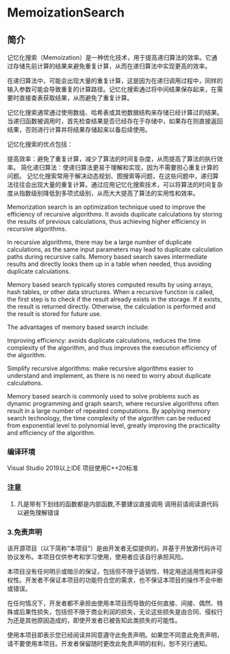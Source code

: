 # MemoizationSearch

## 简介
记忆化搜索（Memoization）是一种优化技术，用于提高递归算法的效率。它通过存储先前计算的结果来避免重复计算，从而在递归算法中实现更高的效率。

在递归算法中，可能会出现大量的重复计算，这是因为在递归调用过程中，同样的输入参数可能会导致重复的计算路径。记忆化搜索通过将中间结果保存起来，在需要时直接查表获取结果，从而避免了重复计算。

记忆化搜索通常通过使用数组、哈希表或其他数据结构来存储已经计算过的结果。当递归函数被调用时，首先检查结果是否已经存在于存储中，如果存在则直接返回结果，否则进行计算并将结果存储起来以备后续使用。

记忆化搜索的优点包括：

提高效率：避免了重复计算，减少了算法的时间复杂度，从而提高了算法的执行效率。
简化递归算法：使递归算法更易于理解和实现，因为不需要担心重复计算的问题。
记忆化搜索常用于解决动态规划、图搜索等问题，在这些问题中，递归算法往往会出现大量的重复计算。通过应用记忆化搜索技术，可以将算法的时间复杂度从指数级别降低到多项式级别，从而大大提高了算法的实用性和效率。

Memorization search is an optimization technique used to improve the efficiency of recursive algorithms. It avoids duplicate calculations by storing the results of previous calculations, thus achieving higher efficiency in recursive algorithms.


In recursive algorithms, there may be a large number of duplicate calculations, as the same input parameters may lead to duplicate calculation paths during recursive calls. Memory based search saves intermediate results and directly looks them up in a table when needed, thus avoiding duplicate calculations.


Memory based search typically stores computed results by using arrays, hash tables, or other data structures. When a recursive function is called, the first step is to check if the result already exists in the storage. If it exists, the result is returned directly. Otherwise, the calculation is performed and the result is stored for future use.


The advantages of memory based search include:


Improving efficiency: avoids duplicate calculations, reduces the time complexity of the algorithm, and thus improves the execution efficiency of the algorithm.

Simplify recursive algorithms: make recursive algorithms easier to understand and implement, as there is no need to worry about duplicate calculations.

Memory based search is commonly used to solve problems such as dynamic programming and graph search, where recursive algorithms often result in a large number of repeated computations. By applying memory search technology, the time complexity of the algorithm can be reduced from exponential level to polynomial level, greatly improving the practicality and efficiency of the algorithm.

### 编译环境
Visual Studio 2019以上IDE
项目使用C++20标准 

### 注意
1. 凡是带有下划线的函数都是内部函数,不要建议直接调用 调用前请阅读源代码以避免理解错误


### 3.免责声明
该开源项目（以下简称“本项目”）是由开发者无偿提供的，并基于开放源代码许可协议发布。本项目仅供参考和学习使用，使用者应该自行承担风险。

本项目没有任何明示或暗示的保证，包括但不限于适销性、特定用途适用性和非侵权性。开发者不保证本项目的功能符合您的需求，也不保证本项目的操作不会中断或错误。

在任何情况下，开发者都不承担由使用本项目而导致的任何直接、间接、偶然、特殊或后果性损失，包括但不限于商业利润的损失，无论这些损失是由合同、侵权行为还是其他原因造成的，即使开发者已被告知此类损失的可能性。

使用本项目即表示您已经阅读并同意遵守此免责声明。如果您不同意此免责声明，请不要使用本项目。开发者保留随时更改此免责声明的权利，恕不另行通知。
